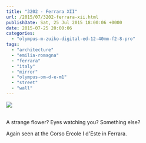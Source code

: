 ```yaml
---
title: "3202 - Ferrara XII"
url: /2015/07/3202-ferrara-xii.html
publishDate: Sat, 25 Jul 2015 18:00:06 +0000
date: 2015-07-25 20:00:06
categories: 
  - "olympus-m-zuiko-digital-ed-12-40mm-f2-8-pro"
tags: 
  - "architecture"
  - "emilia-romagna"
  - "ferrara"
  - "italy"
  - "mirror"
  - "olympus-om-d-e-m1"
  - "street"
  - "wall"
---
```

<div class="container">
<div class="center"><a target="_blank" href="https://d25zfm9zpd7gm5.cloudfront.net/1200x1200/2015/20150615_100640-Edit_lr.jpg"><img src="https://d25zfm9zpd7gm5.cloudfront.net/0600x0600/2015/20150615_100640-Edit_lr.jpg" /></a></div>
</div>
<br />

A strange flower? Eyes watching you? Something else?

Again seen at the Corso Ercole I d'Este in Ferrara.
